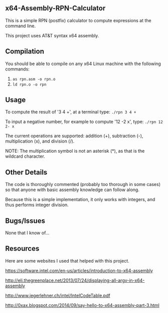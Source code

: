 ## x64-Assembly-RPN-Calculator
This is a simple RPN (postfix) calculator to compute expressions at the command line.

This project uses AT&T syntax x64 assembly.

## Compilation
You should be able to compile on any x64 Linux machine with the following commands:

1. `as rpn.asm -o rpn.o`
2. `ld rpn.o -o rpn`

## Usage
To compute the result of '3 4 +', at a terminal type:
`./rpn 3 4 +`

To input a negative number, for example to compute '12 -2 x', type:
`./rpn 12 2- x`

The current operations are supported: addition (+), subtraction (-), multiplication (x), and division (/).

NOTE: The multiplication symbol is not an asterisk (*), as that is the wildcard character.

## Other Details
The code is thoroughly commented (probably too thorough in some cases) so that anyone with basic assembly knowledge can follow along.

Because this is a simple implementation, it only works with integers, and thus performs integer division.

## Bugs/Issues
None that I know of...

## Resources
Here are some websites I used that helped with this project.

https://software.intel.com/en-us/articles/introduction-to-x64-assembly

http://eli.thegreenplace.net/2013/07/24/displaying-all-argv-in-x64-assembly

http://www.jegerlehner.ch/intel/IntelCodeTable.pdf

http://0xax.blogspot.com/2014/09/say-hello-to-x64-assembly-part-3.html
